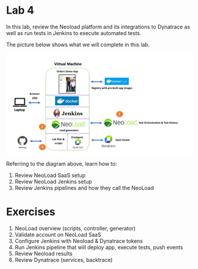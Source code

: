 # Lab 4

In this lab, review the Neoload platform and its integrations to Dynatrace as well as run tests 
in Jenkins to execute automated tests.

The picture below shows what we will complete in this lab.

<img src="images/lab4.png" width="600"/>

Referring to the diagram above, learn how to:
1. Review NeoLoad SaaS setup
2. Review NeoLoad Jenkins setup
3. Review Jenkins pipelines and how they call the NeoLoad

# Exercises

1. NeoLoad overview (scripts, controller, generator)
1. Validate account on NeoLoad SaaS
1. Configure Jenkins with Neoload & Dynatrace tokens
1. Run Jenkins pipeline that will deploy app, execute tests, push events
1. Review Neoload results
1. Review Dynatrace (services, backtrace)
